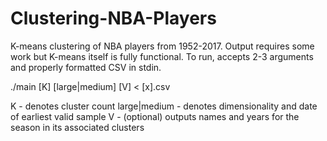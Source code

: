 # Clustering-NBA-Players
K-means clustering of NBA players from 1952-2017.
Output requires some work but K-means itself is fully functional.
To run, accepts 2-3 arguments and properly formatted CSV in stdin.


./main [K] [large|medium] [V] < [x].csv
  
  
K - denotes cluster count
large|medium - denotes dimensionality and date of earliest valid sample
V - (optional) outputs names and years for the season in its associated clusters
